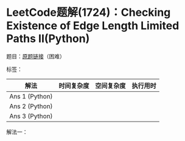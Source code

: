 # LeetCode题解(1724)：Checking Existence of Edge Length Limited Paths II(Python)

题目：[原题链接](https://leetcode-cn.com/problems/checking-existence-of-edge-length-limited-paths-ii/)（困难）

标签：

| 解法           | 时间复杂度 | 空间复杂度 | 执行用时 |
| -------------- | ---------- | ---------- | -------- |
| Ans 1 (Python) |            |            |          |
| Ans 2 (Python) |            |            |          |
| Ans 3 (Python) |            |            |          |

解法一：

